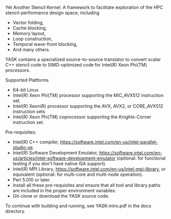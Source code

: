 Yet Another Stencil Kernel: A framework to facilitate exploration of the HPC
stencil-performance design space, including

* Vector folding,
* Cache blocking,
* Memory layout,
* Loop construction,
* Temporal wave-front blocking,
* And many others.

YASK contains a specialized source-to-source translator to convert scalar
C++ stencil code to SIMD-optimized code for Intel(R) Xeon Phi(TM)
processors.

Supported Platforms
* 64-bit Linux
* Intel(R) Xeon Phi(TM) processor supporting the MIC_AVX512 instruction set.
* Intel(R) Xeon(R) processor supporting the AVX, AVX2, or CORE_AVX512 instruction sets
* Intel(R) Xeon Phi(TM) coprocessor supporting the Knights-Corner instruction set.

Pre-requisites:
* Intel(R) C++ compiler,
  https://software.intel.com/en-us/intel-parallel-studio-xe.
* Intel(R) Software Development Emulator,
  https://software.intel.com/en-us/articles/intel-software-development-emulator
  (optional: for functional testing if you don't have native ISA support).
* Intel(R) MPI Library, https://software.intel.com/en-us/intel-mpi-library,
  or equivalent (optional: for multi-core and multi-node operation).
* Perl 5.010 or later.
* Install all these pre-requisites and ensure that all
  tool and library paths are included in the proper environment variables.
* Git-clone or download the YASK source code.

To continue with building and running, see YASK-intro.pdf in the docs directory.
